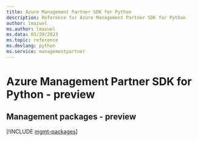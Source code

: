 ```yaml
---
title: Azure Management Partner SDK for Python
description: Reference for Azure Management Partner SDK for Python
author: lmazuel
ms.author: lmazuel
ms.data: 03/29/2023
ms.topic: reference
ms.devlang: python
ms.service: managementpartner
---
```

# Azure Management Partner SDK for Python - preview

## Management packages - preview
[!INCLUDE [mgmt-packages](management-partner-mgmt-index.md)]